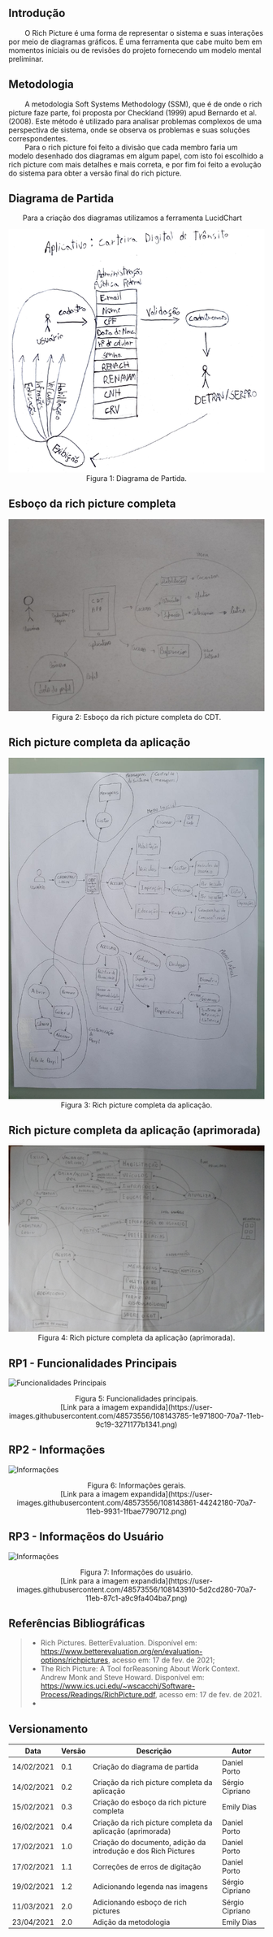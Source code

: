 ## Introdução

&emsp;&emsp; O Rich Picture é uma forma de representar o sistema e suas interações por meio de diagramas gráficos. É uma ferramenta que cabe muito bem em momentos iniciais ou de revisões do projeto fornecendo um modelo mental preliminar.

## Metodologia
&emsp;&emsp; A metodologia Soft Systems Methodology (SSM), que é de onde o rich picture faze parte, foi proposta por Checkland (1999) apud Bernardo et al. (2008). Este método é utilizado para analisar problemas complexos de uma perspectiva de sistema, onde se observa os problemas e suas soluções correspondentes.<br>
&emsp;&emsp; Para o rich picture foi feito a divisão que cada membro faria um modelo desenhado dos diagramas em algum papel, com isto foi escolhido a rich picture com mais detalhes e mais correta, e por fim foi feito a evolução do sistema para obter a versão final do rich picture.

## Diagrama de Partida

&emsp;&emsp;Para a criação dos diagramas utilizamos a ferramenta LucidChart

<img src="../../assets/rich_pictures/diagrama_de_partida.png">
<center>Figura 1: Diagrama de Partida.</center>

## Esboço da rich picture completa

<img src="../../assets/rich_pictures/esboco.jpg">
<center>Figura 2: Esboço da rich picture completa do CDT.</center>

## Rich picture completa da aplicação

<img src="../../assets/rich_pictures/richPictureCompletaAplicacao.jpg">
<center>Figura 3: Rich picture completa da aplicação.</center>

## Rich picture completa da aplicação (aprimorada)

<img src="../../assets/rich_pictures/richPictureCompletaAplicacaoAprimorada.jpg">
<center>Figura 4: Rich picture completa da aplicação (aprimorada).</center>

## RP1 - Funcionalidades Principais

![Funcionalidades Principais](https://user-images.githubusercontent.com/48573556/108143785-1e971800-70a7-11eb-9c19-3271177b1341.png)
<center>Figura 5: Funcionalidades principais.</center>
<center>[Link para a imagem expandida](https://user-images.githubusercontent.com/48573556/108143785-1e971800-70a7-11eb-9c19-3271177b1341.png)</center>

## RP2 - Informações

![Informações](https://user-images.githubusercontent.com/48573556/108143861-44242180-70a7-11eb-9931-1fbae7790712.png)
<center>Figura 6: Informações gerais.</center>
<center>[Link para a imagem expandida](https://user-images.githubusercontent.com/48573556/108143861-44242180-70a7-11eb-9931-1fbae7790712.png)</center>

## RP3 - Informaçẽos do Usuário

![Informações](https://user-images.githubusercontent.com/48573556/108143910-5d2cd280-70a7-11eb-87c1-a9c9fa404ba7.png)
<center>Figura 7: Informações do usuário.</center>
<center>[Link para a imagem expandida](https://user-images.githubusercontent.com/48573556/108143910-5d2cd280-70a7-11eb-87c1-a9c9fa404ba7.png)</center>

## Referências Bibliográficas

> - Rich Pictures. BetterEvaluation. Disponível em: https://www.betterevaluation.org/en/evaluation-options/richpictures, acesso em: 17 de fev. de 2021;
>  - The Rich Picture: A Tool forReasoning About Work Context. Andrew Monk and Steve Howard. Disponível em: https://www.ics.uci.edu/~wscacchi/Software-Process/Readings/RichPicture.pdf, acesso em: 17 de fev. de 2021.
> - 

## Versionamento
|Data|Versão|Descrição|Autor|
|----|------|---------|-----|
|14/02/2021|0.1|Criação do diagrama de partida|Daniel Porto|
|14/02/2021|0.2|Criação da rich picture completa da aplicação|Sérgio Cipriano|
|15/02/2021|0.3|Criação do esboço da rich picture completa|Emily Dias|
|16/02/2021|0.4|Criação da rich picture completa da aplicação (aprimorada)|Daniel Porto|
|17/02/2021|1.0|Criação do documento, adição da introdução e dos Rich Pictures|Daniel Porto|
|17/02/2021|1.1|Correções de erros de digitação|Daniel Porto|
|19/02/2021|1.2|Adicionando legenda nas imagens|Sérgio Cipriano|
|11/03/2021|2.0|Adicionando esboço de rich pictures|Sérgio Cipriano|
|23/04/2021|2.0|Adição da metodologia|Emily Dias|
